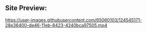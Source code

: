 
## Site Preview:




https://user-images.githubusercontent.com/65060103/124545171-28e36400-de46-11eb-8423-4240bca97505.mp4


